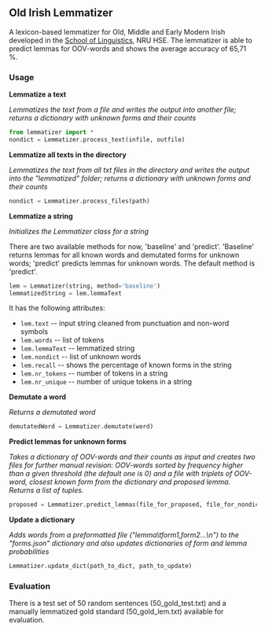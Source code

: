 ## Old Irish Lemmatizer

A lexicon-based lemmatizer for Old, Middle and Early Modern Irish developed in the [School of Linguistics](https://ling.hse.ru/en/), NRU HSE.
The lemmatizer is able to predict lemmas for OOV-words and shows the average accuracy of 65,71 %. 

### Usage 

**Lemmatize a text**

*Lemmatizes the text from a file and writes the output into another file; returns a dictionary with unknown forms and their counts*

```python
from lemmatizer import *
nondict = Lemmatizer.process_text(infile, outfile)
```

**Lemmatize all texts in the directory**

*Lemmatizes the text from all txt files in the directory and writes the output into the "lemmatized" folder; returns a dictionary with unknown forms and their counts*

```python
nondict = Lemmatizer.process_files(path)
```

**Lemmatize a string**

*Initializes the Lemmatizer class for a string*

There are two available methods for now, 'baseline' and 'predict'. 'Baseline' returns lemmas for all known words
and demutated forms for unknown words; 'predict' predicts lemmas for unknown words. The default method is 'predict'.

```python
lem = Lemmatizer(string, method='baseline')
lemmatizedString = lem.lemmaText
```

It has the following attributes:
* `lem.text` -- input string cleaned from punctuation and non-word symbols
* `lem.words` -- list of tokens
* `lem.lemmaText` -- lemmatized string 
* `lem.nondict` -- list of unknown words
* `lem.recall` -- shows the percentage of known forms in the string
* `lem.nr_tokens` -- number of tokens in a string
* `lem.nr_unique` -- number of unique tokens in a string

**Demutate a word**

*Returns a demutated word*
```python
demutatedWord = Lemmatizer.demutate(word)
```

**Predict lemmas for unknown forms**

*Takes a dictionary of OOV-words and their counts as input and creates two files for further manual revision:
OOV-words sorted by frequency higher than a given threshold (the  default one is 0) and a file with triplets of OOV-word, closest known form from the dictionary and proposed lemma. 
Returns a list of tuples.*

```python
proposed = Lemmatizer.predict_lemmas(file_for_proposed, file_for_nondict, nondict, threshold=5)
```

**Update a dictionary**

*Adds words from a preformatted file ("lemma\tform1,form2...\n") to the "forms.json" dictionary and also updates dictionaries of form and lemma probabilities*

```python
Lemmatizer.update_dict(path_to_dict, path_to_update)
```


### Evaluation

There is a test set of 50 random sentences (50\_gold\_test.txt) and a manually lemmatized gold standard (50\_gold\_lem.txt) available for evaluation.
